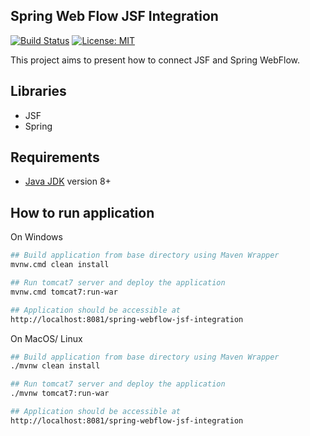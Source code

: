 Spring Web Flow JSF Integration
---------------------------------------------
[![Build Status](https://github.com/DanielMichalski/spring-webflow-jsf-integration/workflows/Java%20CI%20with%20Maven/badge.svg?branch=master)](https://github.com/DanielMichalski/spring-webflow-jsf-integration/actions?query=workflow%3A%22Java+CI+with+Maven%22)
[![License: MIT](https://img.shields.io/badge/License-MIT-yellow.svg)](https://opensource.org/licenses/MIT)

This project aims to present how to connect JSF and Spring WebFlow.

Libraries
---------------------------------------------
- JSF
- Spring

Requirements
---------------------------------------------
- [Java JDK](https://www.oracle.com/pl/java/technologies/javase-downloads.html) version 8+

How to run application
---------------------------------------------
On Windows
```bash
## Build application from base directory using Maven Wrapper
mvnw.cmd clean install

## Run tomcat7 server and deploy the application
mvnw.cmd tomcat7:run-war

## Application should be accessible at
http://localhost:8081/spring-webflow-jsf-integration
```

On MacOS/ Linux
```bash
## Build application from base directory using Maven Wrapper
./mvnw clean install

## Run tomcat7 server and deploy the application
./mvnw tomcat7:run-war

## Application should be accessible at
http://localhost:8081/spring-webflow-jsf-integration
```
